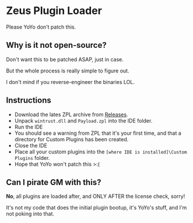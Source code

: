 # Zeus Plugin Loader
Please YoYo don't patch this.

## Why is it not open-source?
Don't want this to be patched ASAP, just in case.

But the whole process is really simple to figure out.

I don't mind if you reverse-engineer the binaries LOL.

## Instructions
- Download the lates ZPL archive from [Releases](https://github.com/ZeusPlugins/ZeusPluginLoader/releases).
- Unpack `wintrust.dll` and `Payload.zpl` into the IDE folder.
- Run the IDE
- You should see a warning from ZPL that it's your first time, and that a directory for Custom Plugins has been created.
- Close the IDE
- Place all your custom plugins into the `[where IDE is installed]\Custom Plugins` folder.
- Hope that YoYo won't patch this >:(

## Can I pirate GM with this?
**No**, all plugins are loaded after, and ONLY AFTER the license check, sorry!

It's not my code that does the initial plugin bootup, it's YoYo's stuff, and I'm not poking into that.
